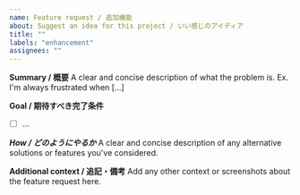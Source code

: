 ```yaml
---
name: Feature request / 追加機能
about: Suggest an idea for this project / いい感じのアイディア
title: ""
labels: "enhancement"
assignees: ""
---
```


**Summary / 概要**
A clear and concise description of what the problem is. Ex. I'm always frustrated when [...]

**Goal / 期待すべき完了条件**
- [ ] ...

**_How / どのようにやるか_**
A clear and concise description of any alternative solutions or features you've considered.

**Additional context / 追記・備考**
Add any other context or screenshots about the feature request here.
